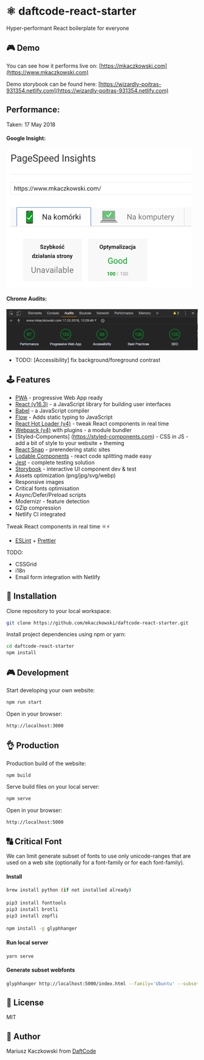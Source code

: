 # ⚛ daftcode-react-starter

Hyper-performant React boilerplate for everyone

## 🎮 Demo
You can see how it performs live on:
[https://mkaczkowski.com](https://www.mkaczkowski.com)

Demo storybook can be found here:
[https://wizardly-poitras-931354.netlify.com](https://wizardly-poitras-931354.netlify.com)

## Performance:

Taken: 17 May 2018

#### Google Insight:
![insight](stats/insight.png)

#### Chrome Audits:
![audit](stats/audit.png)

 - TODO: [Accessibility] fix background/foreground contrast

## 🕹 Features
* [PWA](https://developers.google.com/web/progressive-web-apps/) - progressive Web App ready
* [React (v16.3)](https://reactjs.org) - a JavaScript library for building user interfaces
* [Babel](https://babeljs.io) - a JavaScript compiler
* [Flow](https://github.com/facebook/flow) - Adds static typing to JavaScript
* [React Hot Loader (v4)](https://github.com/gaearon/react-hot-loader) - tweak React components in real time
* [Webpack (v4)](https://webpack.js.org) with plugins - a module bundler
* [Styled-Components] (https://styled-components.com) - CSS in JS - add a bit of style to your website + theming
* [React Snap](https://github.com/stereobooster/react-snap) - prerendering static sites
* [Lodable Components](https://github.com/smooth-code/loadable-components) - react code splitting made easy
* [Jest](https://facebook.github.io/jest/) - complete testing solution
* [Storybook](https://github.com/storybooks/storybook) - interactive UI component dev & test
* Assets optimization (png/jpg/svg/webp)
* Responsive images
* Critical fonts optimisation
* Async/Defer/Preload scripts
* Modernizr - feature detection
* GZip compression
* Netlify CI integrated

Tweak React components in real time ⚛️⚡️
* [ESLint](https://eslint.org) + [Prettier](https://prettier.io)

TODO:
- CSSGrid
- i18n
- Email form integration with Netlify

## 🔧 Installation

Clone repository to your local workspace:
```bash
git clone https://github.com/mkaczkowski/daftcode-react-starter.git
```

Install project dependencies using npm or yarn:

```bash
cd daftcode-react-starter
npm install
```

## 🎮 Development

Start developing your own website:

```bash
npm run start
```

Open in your browser:

```bash
http://localhost:3000
```

## 👌 Production

Production build of the website:

```bash
npm build
```

Serve build files on your local server:

```bash
npm serve
```

Open in your browser:

```bash
http://localhost:5000
```

## 🔠 Critical Font
We can limit generate subset of fonts to use only unicode-ranges that are used on a web site (optionally for a font-family or for each font-family).

#### Install
```bash
brew install python (if not installed already)

pip3 install fonttools
pip3 install brotli
pip3 install zopfli

npm install -g glyphhanger
```
#### Run local server
```bash
yarn serve
```

#### Generate subset webfonts
```bash
glyphhanger http://localhost:5000/index.html --family='Ubuntu' --subset=build/*.ttf --css
```

## 📜 License

MIT

## 👨 Author

Mariusz Kaczkowski from [DaftCode](http://daftcode.pl)
